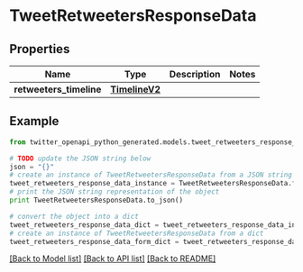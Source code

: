 # TweetRetweetersResponseData


## Properties
Name | Type | Description | Notes
------------ | ------------- | ------------- | -------------
**retweeters_timeline** | [**TimelineV2**](TimelineV2.md) |  | 

## Example

```python
from twitter_openapi_python_generated.models.tweet_retweeters_response_data import TweetRetweetersResponseData

# TODO update the JSON string below
json = "{}"
# create an instance of TweetRetweetersResponseData from a JSON string
tweet_retweeters_response_data_instance = TweetRetweetersResponseData.from_json(json)
# print the JSON string representation of the object
print TweetRetweetersResponseData.to_json()

# convert the object into a dict
tweet_retweeters_response_data_dict = tweet_retweeters_response_data_instance.to_dict()
# create an instance of TweetRetweetersResponseData from a dict
tweet_retweeters_response_data_form_dict = tweet_retweeters_response_data.from_dict(tweet_retweeters_response_data_dict)
```
[[Back to Model list]](../README.md#documentation-for-models) [[Back to API list]](../README.md#documentation-for-api-endpoints) [[Back to README]](../README.md)


